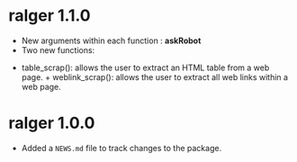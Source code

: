 # ralger 1.1.0

- New arguments within each function : **askRobot**
- Two new functions: 
 + table_scrap(): allows the user to extract an HTML table from a web page.  + weblink_scrap(): allows the user to extract all web links within a web page. 

# ralger 1.0.0

* Added a `NEWS.md` file to track changes to the package.

